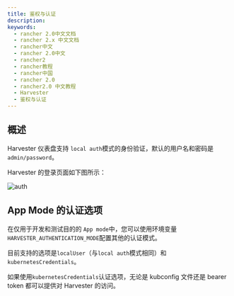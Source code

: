 ```yaml
---
title: 鉴权与认证
description:
keywords:
  - rancher 2.0中文文档
  - rancher 2.x 中文文档
  - rancher中文
  - rancher 2.0中文
  - rancher2
  - rancher教程
  - rancher中国
  - rancher 2.0
  - rancher2.0 中文教程
  - Harvester
  - 鉴权与认证
---
```


## 概述

Harvester 仪表盘支持 `local auth`模式的身份验证，默认的用户名和密码是`admin/password`。

Harvester 的登录页面如下图所示：

![auth](/img/harvester/authentication.png)

## App Mode 的认证选项

在仅用于开发和测试目的的 `App mode`中，您可以使用环境变量`HARVESTER_AUTHENTICATION_MODE`配置其他的认证模式。

目前支持的选项是`localUser`（与`local auth`模式相同）和`kubernetesCredentials`。

如果使用`kubernetesCredentials`认证选项，无论是 kubconfig 文件还是 bearer token 都可以提供对 Harvester 的访问。
